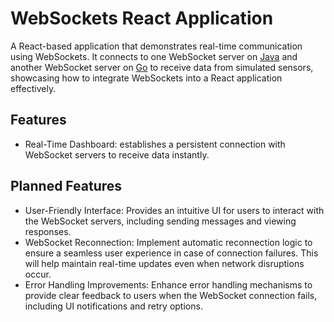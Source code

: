 # WebSockets React Application

A React-based application that demonstrates real-time communication using WebSockets. It connects to one WebSocket server on [Java](https://github.com/dangello-g/java-sensor-microservice) and another WebSocket server on [Go](https://github.com/dangello-g/go-sensor-microservice) to receive data from simulated sensors, showcasing how to integrate WebSockets into a React application effectively.

## Features

- Real-Time Dashboard: establishes a persistent connection with WebSocket servers to receive data instantly.

## Planned Features

- User-Friendly Interface: Provides an intuitive UI for users to interact with the WebSocket servers, including sending messages and viewing responses.
- WebSocket Reconnection: Implement automatic reconnection logic to ensure a seamless user experience in case of connection failures. This will help maintain real-time updates even when network disruptions occur.
- Error Handling Improvements: Enhance error handling mechanisms to provide clear feedback to users when the WebSocket connection fails, including UI notifications and retry options.
